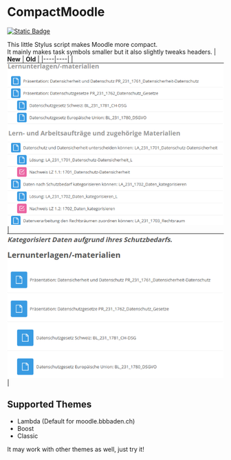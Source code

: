 # CompactMoodle
[![Static Badge](https://img.shields.io/badge/Install-Script-green?style=for-the-badge)](https://raw.githubusercontent.com/Hutch79/CompactMoodle/main/compactMoodle.user.css)

This little Stylus script makes Moodle more compact.  
It mainly makes task symbols smaller but it also slightly tweaks headers.
| **New** | **Old** |
|----|----|
| ![Alt text](resources/images/grafik.png) | ![Alt text](resources/images/grafik-1.png) |



## Supported Themes  
- Lambda (Default for moodle.bbbaden.ch)
- Boost
- Classic  

It may work with other themes as well, just try it!  